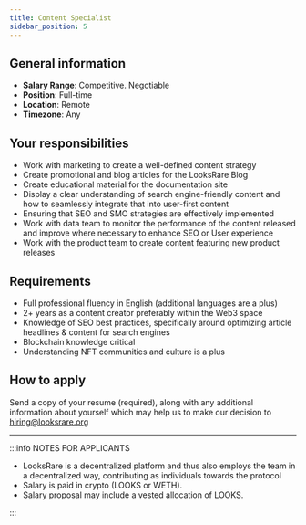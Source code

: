 ```yaml
---
title: Content Specialist
sidebar_position: 5
---
```


## General information

- **Salary Range**: Competitive. Negotiable
- **Position**: Full-time
- **Location**: Remote
- **Timezone**: Any

## Your responsibilities

- Work with marketing to create a well-defined content strategy
- Create promotional and blog articles for the LooksRare Blog
- Create educational material for the documentation site
- Display a clear understanding of search engine-friendly content and how to seamlessly integrate that into user-first content
- Ensuring that SEO and SMO strategies are effectively implemented
- Work with data team to monitor the performance of the content released and improve where necessary to enhance SEO or User experience
- Work with the product team to create content featuring new product releases

## Requirements

- Full professional fluency in English (additional languages are a plus)
- 2+ years as a content creator preferably within the Web3 space
- Knowledge of SEO best practices, specifically around optimizing article headlines & content for search engines
- Blockchain knowledge critical
- Understanding NFT communities and culture is a plus

## How to apply

Send a copy of your resume (required), along with any additional information about yourself which may help us to make our decision to hiring@looksrare.org

---

:::info NOTES FOR APPLICANTS

- LooksRare is a decentralized platform and thus also employs the team in a decentralized way, contributing as individuals towards the protocol
- Salary is paid in crypto (LOOKS or WETH).
- Salary proposal may include a vested allocation of LOOKS.

:::
